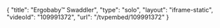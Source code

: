 {
    "title": "Ergobaby&trade; Swaddler",
    "type": "solo",
    "layout": "iframe-static",
    "videoId": "109991372",
    "url": "\/tvpembed\/109991372"
}